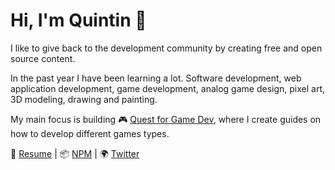 # Hi, I'm Quintin :wave:

I like to give back to the development community by creating free and open source content.

In the past year I have been learning a lot. Software development, web application development, game development, analog game design, pixel art, 3D modeling, drawing and painting.

My main focus is building :video_game: [Quest for Game Dev][q4gd], where I create guides on how to develop different games types.

:page_facing_up: [Resume][resume] | :package: [NPM][npm] | :earth_africa: [Twitter][twitter]

[q4gd]: https://quintinhenn.gitlab.io/quest-for-game-dev/
[resume]: https://registry.jsonresume.org/skerwe
[npm]: https://www.npmjs.com/~skerwe
[twitter]: https://twitter.com/QuintinHenn
